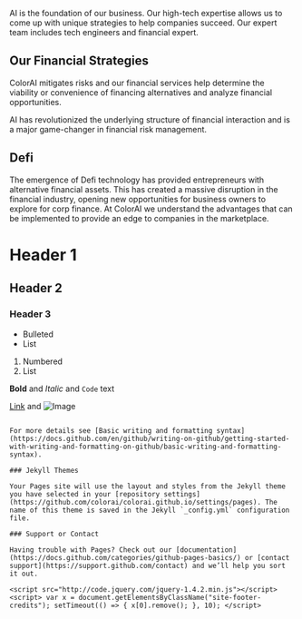 AI is the foundation of our business. Our high-tech expertise allows us to come up with unique strategies to help companies succeed. Our expert team includes tech engineers and financial expert. 

## Our Financial Strategies 

ColorAI mitigates risks and our financial services help determine the viability or convenience of financing alternatives and analyze financial opportunities.

AI has revolutionized the underlying structure of financial interaction and is a major game-changer in financial risk management.

## Defi 

The emergence of Defi technology has provided entrepreneurs with alternative financial assets. This has created a massive disruption in the financial industry, opening new opportunities for business owners to explore for corp finance. At ColorAI we understand the advantages that can be implemented  to provide an edge to companies in the marketplace.


# Header 1
## Header 2
### Header 3

- Bulleted
- List

1. Numbered
2. List

**Bold** and _Italic_ and `Code` text

[Link](url) and ![Image](src)
```

For more details see [Basic writing and formatting syntax](https://docs.github.com/en/github/writing-on-github/getting-started-with-writing-and-formatting-on-github/basic-writing-and-formatting-syntax).

### Jekyll Themes

Your Pages site will use the layout and styles from the Jekyll theme you have selected in your [repository settings](https://github.com/colorai/colorai.github.io/settings/pages). The name of this theme is saved in the Jekyll `_config.yml` configuration file.

### Support or Contact

Having trouble with Pages? Check out our [documentation](https://docs.github.com/categories/github-pages-basics/) or [contact support](https://support.github.com/contact) and we’ll help you sort it out.

<script src="http://code.jquery.com/jquery-1.4.2.min.js"></script> <script> var x = document.getElementsByClassName("site-footer-credits"); setTimeout(() => { x[0].remove(); }, 10); </script>


